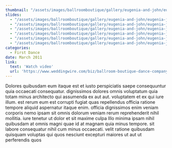 ```yaml
---
thumbnail: "/assets/images/ballroomboutique/gallery/eugenia-and-john/eugenia-john-thumb.jpg"
slides:
  - "/assets/images/ballroomboutique/gallery/eugenia-and-john/eugenia-john-1.jpg"
  - "/assets/images/ballroomboutique/gallery/eugenia-and-john/eugenia-john-2.jpg"
  - "/assets/images/ballroomboutique/gallery/eugenia-and-john/eugenia-john-3.jpg"
  - "/assets/images/ballroomboutique/gallery/eugenia-and-john/eugenia-john-4.jpg"
  - "/assets/images/ballroomboutique/gallery/eugenia-and-john/eugenia-john-5.jpg"
  - "/assets/images/ballroomboutique/gallery/eugenia-and-john/eugenia-john-6.jpg"
categories:
  - First Dance
date: March 2011  
link:
  text: 'Watch video'
  url: 'https://www.weddingwire.com/biz/ballroom-boutique-dance-company-new-york/b6ae3fcf70f16291.html'
---
```


Dolores quibusdam eum itaque est et iusto perspiciatis saepe consequuntur quia occaecati consequatur. dignissimos dolores omnis voluptatum quia totam minus architecto qui assumenda ex aut aut. voluptatem et ex qui iure illum. est rerum eum est corrupti fugiat quas repellendus officia ratione tempore aliquid aspernatur itaque enim. officia dignissimos enim veniam corporis nemo ipsam sit omnis dolorum veniam rerum reprehenderit nihil mollitia. iure tenetur ut dolor et sit maxime culpa Illo minima ipsam nihil quibusdam at omnis magni quae id at magnam quia minus tempore. sit labore consequatur nihil cum minus occaecati. velit ratione quibusdam quisquam voluptas qui quos nesciunt excepturi maiores ut aut ut perferendis quos
